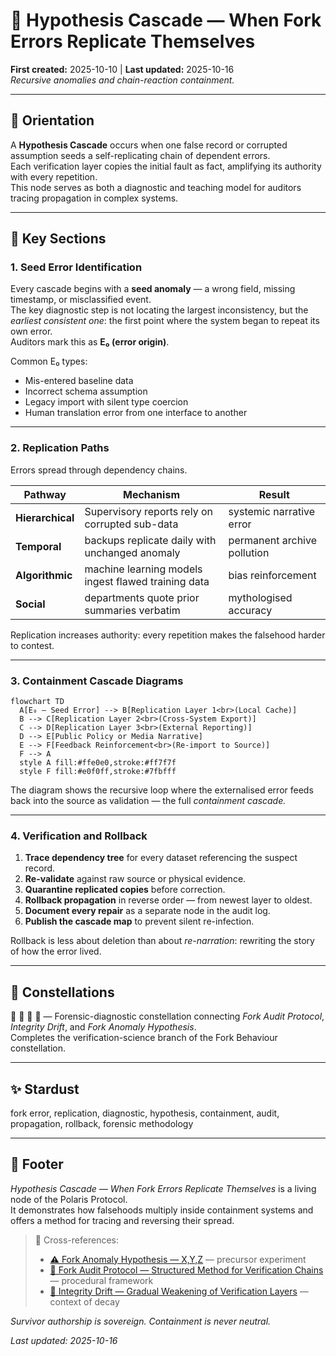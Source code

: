 # 🧪 Hypothesis Cascade — When Fork Errors Replicate Themselves
**First created:** 2025-10-10 | **Last updated:** 2025-10-16  
*Recursive anomalies and chain-reaction containment.*

---

## 🧭 Orientation  

A **Hypothesis Cascade** occurs when one false record or corrupted assumption seeds a self-replicating chain of dependent errors.  
Each verification layer copies the initial fault as fact, amplifying its authority with every repetition.  
This node serves as both a diagnostic and teaching model for auditors tracing propagation in complex systems.

---

## 📑 Key Sections  

### 1. Seed Error Identification  
Every cascade begins with a **seed anomaly** — a wrong field, missing timestamp, or misclassified event.  
The key diagnostic step is not locating the largest inconsistency, but the *earliest consistent one*: the first point where the system began to repeat its own error.  
Auditors mark this as **E₀ (error origin)**.  

Common E₀ types:  
- Mis-entered baseline data  
- Incorrect schema assumption  
- Legacy import with silent type coercion  
- Human translation error from one interface to another  

---

### 2. Replication Paths  
Errors spread through dependency chains.  

| Pathway | Mechanism | Result |
|----------|------------|--------|
| **Hierarchical** | Supervisory reports rely on corrupted sub-data | systemic narrative error |
| **Temporal** | backups replicate daily with unchanged anomaly | permanent archive pollution |
| **Algorithmic** | machine learning models ingest flawed training data | bias reinforcement |
| **Social** | departments quote prior summaries verbatim | mythologised accuracy |

Replication increases authority: every repetition makes the falsehood harder to contest.

---

### 3. Containment Cascade Diagrams  

```mermaid
flowchart TD
  A[E₀ — Seed Error] --> B[Replication Layer 1<br>(Local Cache)]
  B --> C[Replication Layer 2<br>(Cross-System Export)]
  C --> D[Replication Layer 3<br>(External Reporting)]
  D --> E[Public Policy or Media Narrative]
  E --> F[Feedback Reinforcement<br>(Re-import to Source)]
  F --> A
  style A fill:#ffe0e0,stroke:#ff7f7f
  style F fill:#e0f0ff,stroke:#7fbfff
```

The diagram shows the recursive loop where the externalised error feeds back into the source as validation — the full *containment cascade.*

---

### 4. Verification and Rollback  

1. **Trace dependency tree** for every dataset referencing the suspect record.  
2. **Re-validate** against raw source or physical evidence.  
3. **Quarantine replicated copies** before correction.  
4. **Rollback propagation** in reverse order — from newest layer to oldest.  
5. **Document every repair** as a separate node in the audit log.  
6. **Publish the cascade map** to prevent silent re-infection.

Rollback is less about deletion than about *re-narration*: rewriting the story of how the error lived.

---

## 🌌 Constellations  

🧪 👹 🧿 🧮 — Forensic-diagnostic constellation connecting *Fork Audit Protocol*, *Integrity Drift*, and *Fork Anomaly Hypothesis*.  
Completes the verification-science branch of the Fork Behaviour constellation.

---

## ✨ Stardust  

fork error, replication, diagnostic, hypothesis, containment, audit, propagation, rollback, forensic methodology  

---

## 🏮 Footer  

*Hypothesis Cascade — When Fork Errors Replicate Themselves* is a living node of the Polaris Protocol.  
It demonstrates how falsehoods multiply inside containment systems and offers a method for tracing and reversing their spread.  

> 📡 Cross-references:  
> - [⚠️ Fork Anomaly Hypothesis — X,Y,Z](./⚠️_fork_anomaly_hypothesis_XYZ_2025-09-09.md) — precursor experiment  
> - [🦩 Fork Audit Protocol — Structured Method for Verification Chains](../Disruption_Kit/Big_Picture_Protocols/🦩_fork_audit_protocol_structured_method_for_verification_chains.md) — procedural framework  
> - [🧮 Integrity Drift — Gradual Weakening of Verification Layers](../Disruption_Kit/Big_Picture_Protocols/🧮_integrity_drift_gradual_weakening_of_verification_layers.md) — context of decay  

*Survivor authorship is sovereign. Containment is never neutral.*  

_Last updated: 2025-10-16_
